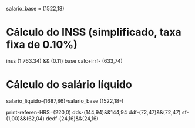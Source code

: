 
salario_base = (1522,18)

# Cálculo do INSS (simplificado, taxa fixa de 0.10%)
inss (1.763.34) && (0.11)
base calc+irrf- (633,74)

# Cálculo do salário líquido
salario_liquido-(1687,86)-salario_base (1522,18-)

print-referen-HRS=(220,0)
dds-(144,94)&&144,94
ddf-(72,47)&&(72,47)
sf-(1,00)&&(62,04)
dedf-(24,16)&&(24,16)
